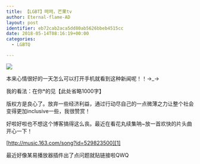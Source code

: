 ```yaml
---
title: 【LGBT】呵呵，芒果tv
author: Eternal-flame-AD
layout: post
identifier: eb72cab2aca5dd80ab5626bbeb4515cc
date: 2018-05-14T08:16:19+00:00
categories:
  - LGBTQ

---
```

![](https://ichef-1.bbci.co.uk/news/624/cpsprodpb/13C4E/production/_101247908_121e987a-7cf0-4dcc-8991-97492d13a905.jpg)

本来心情很好的一天怎么可以打开手机就看到这种新闻呢！！→_→

我的看法：在你*的见【此处省略1000字】

版权方是良心了。放弃一些经济利益，通过行动尽自己的一点微薄之力让整个社会变得更加inclusive一些，我很赞赏！

好啦好啦也不想这个博客搞得这么丧。最近在看花丸续集呐~放一首欢快的片头曲开心一下！

[http://music.163.com/song?id=529823500][1]

最近好像某易播放器插件出了点问题就贴链接啦QWQ

 [1]: https://anon.to?http://music.163.com/song?id=529823500